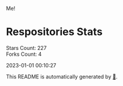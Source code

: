 Me!

# Respositories Stats
Stars Count: 227  
Forks Count: 4

2023-01-01 00:10:27  

This README is automatically generated by [🐰](https://github.com/rnitta/rnitta).
